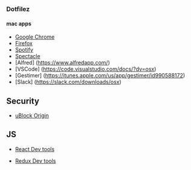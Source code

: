 ### Dotfilez

#### mac apps
- [Google Chrome](https://www.google.com/chrome/)
- [Firefox](https://www.mozilla.org/en-US/firefox/new/)
- [Spotify](https://www.spotify.com/us/download/mac/)
- [Spectacle](https://www.spectacleapp.com/)
- [Alfred] (https://www.alfredapp.com/)
- [VSCode] (https://code.visualstudio.com/docs/?dv=osx)
- [Gestimer] (https://itunes.apple.com/us/app/gestimer/id990588172)
- [Slack] (https://slack.com/downloads/osx)

## Security
- [uBlock Origin](https://chrome.google.com/webstore/detail/ublock-origin/cjpalhdlnbpafiamejdnhcphjbkeiagm)

## JS
- [React Dev tools](https://chrome.google.com/webstore/detail/react-developer-tools/fmkadmapgofadopljbjfkapdkoienihi?hl=en)

- [Redux Dev tools](https://chrome.google.com/webstore/detail/redux-devtools/lmhkpmbekcpmknklioeibfkpmmfibljd?hl=en)



